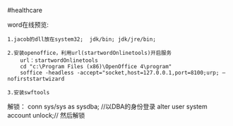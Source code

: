 #healthcare



word在线预览:

	1.jacob的dll放在system32;  jdk/bin; jdk/jre/bin;
	
	2.安装openoffice，利用url(startwordOnlinetools)开启服务
		url：startwordOnlinetools
		cd "c:\Program Files (x86)\OpenOffice 4\program"
		soffice -headless -accept="socket,host=127.0.0.1,port=8100;urp; –nofirststartwizard
		
	3.安装swftools
	
解锁：
	conn sys/sys as sysdba; //以DBA的身份登录
    alter user system account unlock;// 然后解锁
